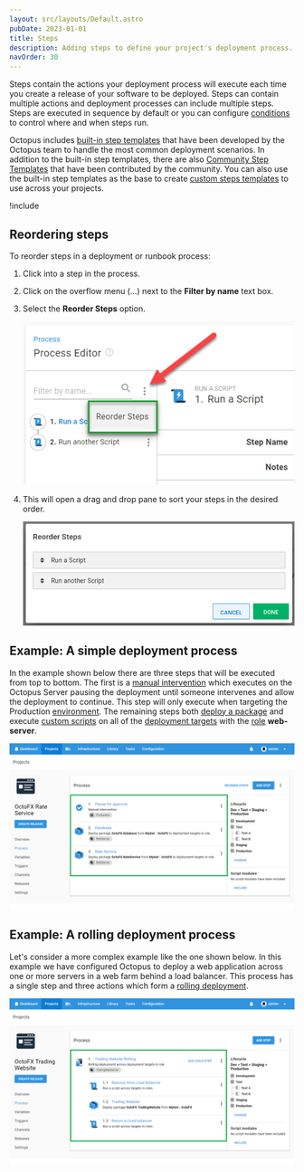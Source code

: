 ```yaml
---
layout: src/layouts/Default.astro
pubDate: 2023-01-01
title: Steps
description: Adding steps to define your project's deployment process.
navOrder: 30
---
```

Steps contain the actions your deployment process will execute each time you create a release of your software to be deployed. Steps can contain multiple actions and deployment processes can include multiple steps. Steps are executed in sequence by default or you can configure [conditions](/docs/projects/steps/conditions/) to control where and when steps run.

Octopus includes [built-in step templates](/docs/projects/built-in-step-templates/) that have been developed by the Octopus team to handle the most common deployment scenarios. In addition to the built-in step templates, there are also [Community Step Templates](/docs/projects/community-step-templates.md) that have been contributed by the community. You can also use the built-in step templates as the base to create [custom steps templates](/docs/projects/custom-step-templates/) to use across your projects.

!include <add-step-to-process>

## Reordering steps

To reorder steps in a deployment or runbook process:

1. Click into a step in the process.
1. Click on the overflow menu (...) next to the **Filter by name** text box.
1. Select the **Reorder Steps** option. 

    ![Reorder steps menu](images/overflow-reorder.png "width=532")
1. This will open a drag and drop pane to sort your steps in the desired order.

    ![Reorder steps pane](images/overflow-reorder-pane.png "width=611")

## Example: A simple deployment process

In the example shown below there are three steps that will be executed from top to bottom. The first is a [manual intervention](/docs/projects/built-in-step-templates/manual-intervention-and-approvals.md) which executes on the Octopus Server pausing the deployment until someone intervenes and allow the deployment to continue. This step will only execute when targeting the Production [environment](/docs/infrastructure/environments/). The remaining steps both [deploy a package](/docs/deployments/packages/) and execute [custom scripts](/docs/deployments/custom-scripts/) on all of the [deployment targets](/docs/infrastructure/) with the [role](/docs/infrastructure/deployment-targets/#target-roles) **web-server**.

![A simple deployment process](images/simple-process.png "width=500")

## Example: A rolling deployment process

Let's consider a more complex example like the one shown below. In this example we have configured Octopus to deploy a web application across one or more servers in a web farm behind a load balancer. This process has a single step and three actions which form a [rolling deployment](/docs/deployments/patterns/rolling-deployments/).

![A Rolling Deployment](images/rolling-process.png "width=500")
